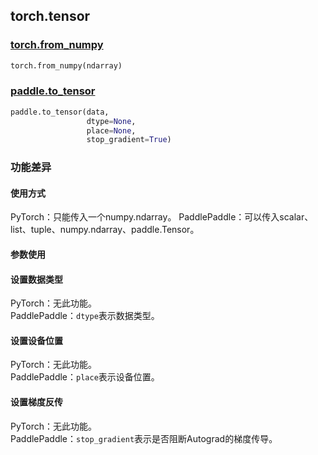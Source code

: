 ## torch.tensor
### [torch.from_numpy](https://pytorch.org/docs/stable/generated/torch.from_numpy.html?highlight=from_numpy#torch.from_numpy)

```python
torch.from_numpy(ndarray)
```

### [paddle.to_tensor](https://www.paddlepaddle.org.cn/documentation/docs/zh/api/paddle/tensor/creation/to_tensor_cn.html#to-tensor)

```python
paddle.to_tensor(data, 
                 dtype=None, 
                 place=None, 
                 stop_gradient=True)
```

### 功能差异

#### 使用方式
PyTorch：只能传入一个numpy.ndarray。
PaddlePaddle：可以传入scalar、list、tuple、numpy.ndarray、paddle.Tensor。

#### 参数使用
#### 设置数据类型
PyTorch：无此功能。  
PaddlePaddle：`dtype`表示数据类型。 
#### 设置设备位置
PyTorch：无此功能。  
PaddlePaddle：`place`表示设备位置。  
#### 设置梯度反传
PyTorch：无此功能。  
PaddlePaddle：`stop_gradient`表示是否阻断Autograd的梯度传导。 